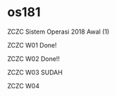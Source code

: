 # os181
ZCZC Sistem Operasi 2018 Awal (1)

ZCZC W01 Done!

ZCZC W02 Done!!

ZCZC W03 SUDAH

ZCZC W04
